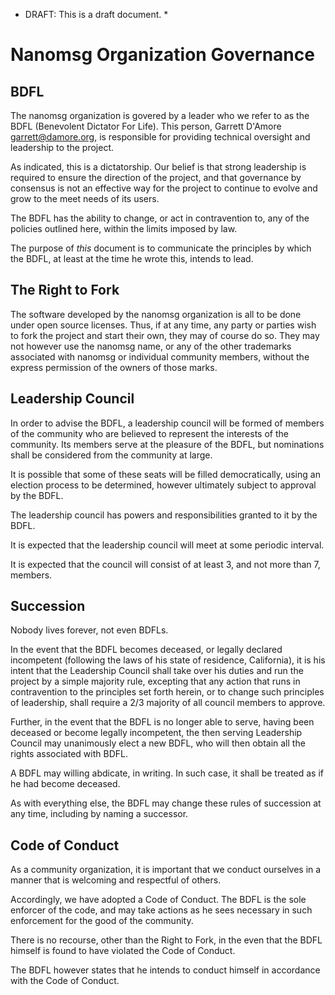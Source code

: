 * DRAFT: This is a draft document. *

# Nanomsg Organization Governance

## BDFL

The nanomsg organization is govered by a leader who we refer
to as the BDFL (Benevolent Dictator For Life).  This person,
Garrett D'Amore <garrett@damore.org>, is responsible for providing
technical oversight and leadership to the project.

As indicated, this is a dictatorship.  Our belief is that strong
leadership is required to ensure the direction of the project,
and that governance by consensus is not an effective way for the
project to continue to evolve and grow to the meet needs of its users.

The BDFL has the ability to change, or act in contravention to, any
of the policies outlined here, within the limits imposed by law.

The purpose of *this* document is to communicate the principles by
which the BDFL, at least at the time he wrote this, intends to lead.

## The Right to Fork

The software developed by the nanomsg organization is all to be done
under open source licenses.  Thus, if at any time, any party or parties
wish to fork the project and start their own, they may of course do so.
They may not however use the nanomsg name, or any of the other trademarks
associated with nanomsg or individual community members, without the
express permission of the owners of those marks.

## Leadership Council

In order to advise the BDFL, a leadership council will be formed of
members of the community who are believed to represent the interests
of the community.  Its members serve at the pleasure of the BDFL, but
nominations shall be considered from the community at large.

It is possible that some of these seats will be filled democratically,
using an election process to be determined, however ultimately subject
to approval by the BDFL.

The leadership council has powers and responsibilities granted to it
by the BDFL.

It is expected that the leadership council will meet at some periodic
interval.

It is expected that the council will consist of at least 3, and not more
than 7, members.

## Succession

Nobody lives forever, not even BDFLs.

In the event that the BDFL becomes deceased, or legally declared incompetent
(following the laws of his state of residence, California), it is his
intent that the Leadership Council shall take over his duties and run the
project by a simple majority rule, excepting that any action that runs
in contravention to the principles set forth herein, or to change such
principles of leadership, shall require a 2/3
majority of all council members to approve.

Further, in the event that the BDFL is no longer able to serve, having
been deceased or become legally incompetent, the then serving Leadership
Council may unanimously elect a new BDFL, who will then obtain all the
rights associated with BDFL.

A BDFL may willing abdicate, in writing.  In such case, it shall be treated
as if he had become deceased.

As with everything else, the BDFL may change these rules of succession
at any time, including by naming a successor.

## Code of Conduct

As a community organization, it is important that we conduct ourselves
in a manner that is welcoming and respectful of others.

Accordingly, we have adopted a Code of Conduct.  The BDFL is the
sole enforcer of the code, and may take actions as he sees necessary
in such enforcement for the good of the community.

There is no recourse, other than the Right to Fork, in the even that the
BDFL himself is found to have violated the Code of Conduct.

The BDFL however states that he intends to conduct himself in accordance
with the Code of Conduct.
